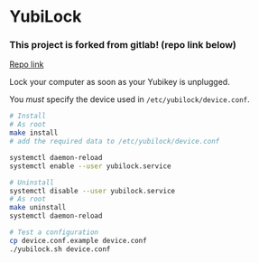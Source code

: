 # YubiLock

### This project is forked from gitlab! (repo link below)
[Repo link](https://gitlab.com/TheOneWithTheBraid/yubihibernate)

Lock your computer as soon as your Yubikey is unplugged.

You *must* specify the device used in `/etc/yubilock/device.conf`.

```bash
# Install
# As root
make install
# add the required data to /etc/yubilock/device.conf

systemctl daemon-reload
systemctl enable --user yubilock.service

# Uninstall
systemctl disable --user yubilock.service
# As root
make uninstall
systemctl daemon-reload

# Test a configuration
cp device.conf.example device.conf
./yubilock.sh device.conf
```
